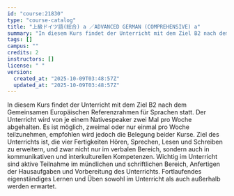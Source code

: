```yaml
---
id: "course:21830"
type: "course-catalog"
title: "上級ドイツ語(総合) a ／ADVANCED GERMAN (COMPREHENSIVE) a"
summary: "In diesem Kurs findet der Unterricht mit dem Ziel B2 nach dem Gemeinsamen Europäischen Referenzrahmen für Sprachen statt…"
tags: []
campus: ""
credits: 2
instructors: []
license: " "
version:
  created_at: "2025-10-09T03:48:57Z"
  updated_at: "2025-10-09T03:48:57Z"
---
```


In diesem Kurs findet der Unterricht mit dem Ziel B2 nach dem Gemeinsamen Europäischen Referenzrahmen für Sprachen statt. Der Unterricht wird von je einem Nativespeaker zwei Mal pro Woche abgehalten. Es ist möglich, zweimal oder nur einmal pro Woche teilzunehmen, empfohlen wird jedoch die Belegung beider Kurse. Ziel des Unterrichts ist, die vier Fertigkeiten Hören, Sprechen, Lesen und Schreiben zu erweitern, und zwar nicht nur im verbalen Bereich, sondern auch in kommunikativen und interkulturellen Kompetenzen. Wichtig im Unterricht sind aktive Teilnahme im mündlichen und schriftlichen Bereich, Anfertigen der Hausaufgaben und Vorbereitung des Unterrichts. Fortlaufendes eigenständiges Lernen und Üben sowohl im Unterricht als auch außerhalb werden erwartet.
